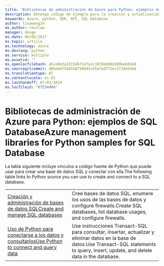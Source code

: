 ```yaml
---
title: 'Bibliotecas de administración de Azure para Python: ejemplos de SQL Database'
description: Obtenga código de ejemplo para la creación y actualización de bases de datos de Azure SQL mediante las bibliotecas de administración de Azure para Python.
keywords: Azure, python, SDK, API, SQL Database
author: lisawong19
ms.author: routlaw
manager: douge
ms.date: 06/05/2017
ms.topic: article
ms.technology: azure
ms.devlang: python
ms.service: multiple
ms.assetid: ''
ms.openlocfilehash: 45ce8b3a151546714fe2c3070a686d389beb8168
ms.sourcegitcommit: 46bebbf5dd558750043ce5afadff2ec3714a54e6
ms.translationtype: HT
ms.contentlocale: es-ES
ms.lasthandoff: 07/03/2019
ms.locfileid: "67534404"
---
```

# <a name="azure-management-libraries-for-python-samples-for-sql-database"></a><span data-ttu-id="36a68-104">Bibliotecas de administración de Azure para Python: ejemplos de SQL Database</span><span class="sxs-lookup"><span data-stu-id="36a68-104">Azure management libraries for Python samples for SQL Database</span></span>

<span data-ttu-id="36a68-105">La tabla siguiente incluye vínculos a código fuente de Python que puede usar para crear una base de datos SQL y conectar con ella.</span><span class="sxs-lookup"><span data-stu-id="36a68-105">The following table links to Python source you can use to create and connect to a SQL database.</span></span> 

| ||
|---|---|
| <span data-ttu-id="36a68-106">[Creación y administración de bases de datos SQL][1]</span><span class="sxs-lookup"><span data-stu-id="36a68-106">[Create and manage SQL databases][1]</span></span> | <span data-ttu-id="36a68-107">Cree bases de datos SQL, enumere los usos de las bases de datos y configure firewalls.</span><span class="sxs-lookup"><span data-stu-id="36a68-107">Create SQL databases, list database usages, and configure firewalls.</span></span>  | 
| <span data-ttu-id="36a68-108">[Uso de Python para conectarse a los datos y consultarlos][2]</span><span class="sxs-lookup"><span data-stu-id="36a68-108">[Use Python to connect and query data][2]</span></span> | <span data-ttu-id="36a68-109">Use instrucciones Transact-SQL para consultar, insertar, actualizar y eliminar datos en la base de datos.</span><span class="sxs-lookup"><span data-stu-id="36a68-109">Use Transact-SQL statements to query, insert, update, and delete data in the database.</span></span> | 

[1]: https://azure.microsoft.com/resources/samples/sql-database-python-manage/
[2]: https://docs.microsoft.com/azure/sql-database/sql-database-connect-query-python